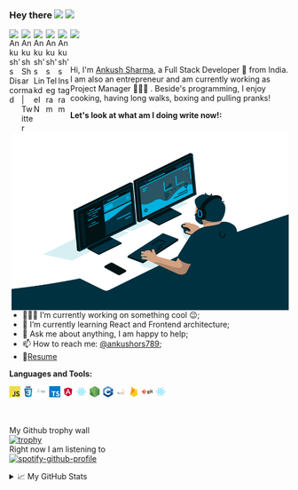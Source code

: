 ### Hey there <img src="https://media.giphy.com/media/hvRJCLFzcasrR4ia7z/giphy.gif" width="25px"> <img src="https://media.giphy.com/media/12oufCB0MyZ1Go/giphy.gif" width="50"></h2>
<a href="https://discord.gg/bt56NDt">
  <img align="left" alt="Ankush's Discord" width="22px" src="https://cdn.jsdelivr.net/npm/simple-icons@v3/icons/discord.svg" />
</a>
<a href="https://twitter.com/ankushors789">
  <img align="left" alt="Ankush Sharma | Twitter" width="22px" src="https://cdn.jsdelivr.net/npm/simple-icons@v3/icons/twitter.svg" />
</a>
<a href="http://linkedin.com/in/ankush-sharma-a9b24a37/">
  <img align="left" alt="Ankush's LinkdeIN" width="22px" src="https://cdn.jsdelivr.net/npm/simple-icons@v3/icons/linkedin.svg" />
</a>
<a href="https://t.me/ScorchingShade">
  <img align="left" alt="Ankush's Telegram" width="22px" src="https://cdn.jsdelivr.net/npm/simple-icons@v3/icons/telegram.svg" />
</a>
<a href="https://www.instagram.com/the_sitting_traveller/">
  <img align="left" alt="Ankush's Instagram" width="22px" src="https://cdn.jsdelivr.net/npm/simple-icons@v3/icons/instagram.svg" />
</a>

![](https://visitor-badge.glitch.me/badge?page_id=ScorchingShade.ScorchingShade)

<br />

Hi, I'm [Ankush Sharma](http://scorchingshade.github.io/), a Full Stack Developer 🚀 from India. I am also an entrepreneur and am currently working as Project Manager 🙍🏽‍♂️ . Beside's programming, I enjoy cooking, having long walks, boxing and pulling pranks!

  <img align="right" alt="GIF" src="https://raw.githubusercontent.com/ScorchingShade/ScorchingShade/main/code.gif" width="500" height="320" />
  
**Let's look at what am I doing write now!:**

- 👨🏽‍💻 I’m currently working on something cool :wink:;
- 🌱 I’m currently learning React and Frontend architecture; 
- 💬 Ask me about anything, I am happy to help;
- 📫 How to reach me: [@ankushors789](https://twitter.com/ankushors789);
- 📝[Resume](https://drive.google.com/file/d/16mLyuMZc236WTP4-h_P0iHZ9T9ZtVuN2/view?usp=sharing)

**Languages and Tools:**  

<code><img height="20" src="https://raw.githubusercontent.com/github/explore/80688e429a7d4ef2fca1e82350fe8e3517d3494d/topics/javascript/javascript.png"></code>
<code><img height="20" src="https://raw.githubusercontent.com/github/explore/80688e429a7d4ef2fca1e82350fe8e3517d3494d/topics/css/css.png"></code>
<code><img height="20" src="https://raw.githubusercontent.com/github/explore/80688e429a7d4ef2fca1e82350fe8e3517d3494d/topics/java/java.png"></code>
<code><img height="20" src="https://raw.githubusercontent.com/github/explore/80688e429a7d4ef2fca1e82350fe8e3517d3494d/topics/typescript/typescript.png"></code>
<code><img height="20" src="https://raw.githubusercontent.com/github/explore/80688e429a7d4ef2fca1e82350fe8e3517d3494d/topics/angular/angular.png"></code>
<code><img height="20" src="https://raw.githubusercontent.com/github/explore/80688e429a7d4ef2fca1e82350fe8e3517d3494d/topics/react/react.png"></code>
<code><img height="20" src="https://raw.githubusercontent.com/github/explore/80688e429a7d4ef2fca1e82350fe8e3517d3494d/topics/nodejs/nodejs.png"></code>
<code><img height="20" src="https://raw.githubusercontent.com/github/explore/80688e429a7d4ef2fca1e82350fe8e3517d3494d/topics/cpp/cpp.png"></code>
<code><img height="20" src="https://raw.githubusercontent.com/github/explore/80688e429a7d4ef2fca1e82350fe8e3517d3494d/topics/mysql/mysql.png"></code>
<code><img height="20" src="https://raw.githubusercontent.com/github/explore/80688e429a7d4ef2fca1e82350fe8e3517d3494d/topics/firebase/firebase.png"></code>
<code><img height="20" src="https://raw.githubusercontent.com/github/explore/80688e429a7d4ef2fca1e82350fe8e3517d3494d/topics/git/git.png"></code>
<code><img height="20" src="https://raw.githubusercontent.com/github/explore/80688e429a7d4ef2fca1e82350fe8e3517d3494d/topics/react/react.png"></code>



<br><br>
My Github trophy wall <br>
[![trophy](https://github-profile-trophy.vercel.app/?username=kittinan&theme=onedark)](https://github.com/ryo-ma/github-profile-trophy)
<br>
Right now I am listening to <br>
[![spotify-github-profile](https://spotify-github-profile.vercel.app/api/view?uid=31mwc2o7iji5swckxvhqwwqjlrwa&cover_image=false)](https://github.com/kittinan/spotify-github-profile)
<details>
<summary>📈 My GitHub Stats</summary>

<p align="center"> <img src="https://github-readme-stats.vercel.app/api?username=scorchingshade&show_icons=true&theme=gotham" alt="scorchingshade" />

</details>


